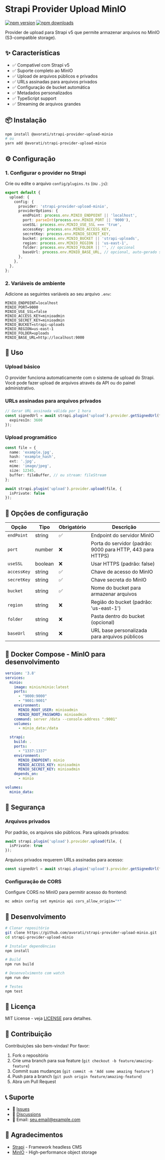 # Strapi Provider Upload MinIO

[![npm version](https://img.shields.io/npm/v/@avorati/strapi-provider-upload-minio.svg)](https://www.npmjs.com/package/@avorati/strapi-provider-upload-minio)
[![npm downloads](https://img.shields.io/npm/dm/@avorati/strapi-provider-upload-minio.svg)](https://www.npmjs.com/package/@avorati/strapi-provider-upload-minio)

Provider de upload para Strapi v5 que permite armazenar arquivos no MinIO (S3-compatible storage).

## ✨ Características

- ✅ Compatível com Strapi v5
- ✅ Suporte completo ao MinIO
- ✅ Upload de arquivos públicos e privados
- ✅ URLs assinadas para arquivos privados
- ✅ Configuração de bucket automática
- ✅ Metadados personalizados
- ✅ TypeScript support
- ✅ Streaming de arquivos grandes

## 📦 Instalação

```bash
npm install @avorati/strapi-provider-upload-minio
# ou
yarn add @avorati/strapi-provider-upload-minio
```

## ⚙️ Configuração

### 1. Configurar o provider no Strapi

Crie ou edite o arquivo `config/plugins.ts` (ou `.js`):

```typescript
export default {
  upload: {
    config: {
      provider: 'strapi-provider-upload-minio',
      providerOptions: {
        endPoint: process.env.MINIO_ENDPOINT || 'localhost',
        port: parseInt(process.env.MINIO_PORT || '9000'),
        useSSL: process.env.MINIO_USE_SSL === 'true',
        accessKey: process.env.MINIO_ACCESS_KEY,
        secretKey: process.env.MINIO_SECRET_KEY,
        bucket: process.env.MINIO_BUCKET || 'strapi-uploads',
        region: process.env.MINIO_REGION || 'us-east-1',
        folder: process.env.MINIO_FOLDER || '', // opcional
        baseUrl: process.env.MINIO_BASE_URL, // opcional, auto-gerado se não fornecido
      },
    },
  },
};
```

### 2. Variáveis de ambiente

Adicione as seguintes variáveis ao seu arquivo `.env`:

```env
MINIO_ENDPOINT=localhost
MINIO_PORT=9000
MINIO_USE_SSL=false
MINIO_ACCESS_KEY=minioadmin
MINIO_SECRET_KEY=minioadmin
MINIO_BUCKET=strapi-uploads
MINIO_REGION=us-east-1
MINIO_FOLDER=uploads
MINIO_BASE_URL=http://localhost:9000
```

## 🚀 Uso

### Upload básico

O provider funciona automaticamente com o sistema de upload do Strapi. Você pode fazer upload de arquivos através da API ou do painel administrativo.

### URLs assinadas para arquivos privados

```typescript
// Gerar URL assinada válida por 1 hora
const signedUrl = await strapi.plugin('upload').provider.getSignedUrl(file, { 
  expiresIn: 3600 
});
```

### Upload programático

```typescript
const file = {
  name: 'example.jpg',
  hash: 'example_hash',
  ext: '.jpg',
  mime: 'image/jpeg',
  size: 12345,
  buffer: fileBuffer, // ou stream: fileStream
};

await strapi.plugin('upload').provider.upload(file, { 
  isPrivate: false 
});
```

## 🔧 Opções de configuração

| Opção | Tipo | Obrigatório | Descrição |
|-------|------|-------------|-----------|
| `endPoint` | string | ✅ | Endpoint do servidor MinIO |
| `port` | number | ❌ | Porta do servidor (padrão: 9000 para HTTP, 443 para HTTPS) |
| `useSSL` | boolean | ❌ | Usar HTTPS (padrão: false) |
| `accessKey` | string | ✅ | Chave de acesso do MinIO |
| `secretKey` | string | ✅ | Chave secreta do MinIO |
| `bucket` | string | ✅ | Nome do bucket para armazenar arquivos |
| `region` | string | ❌ | Região do bucket (padrão: 'us-east-1') |
| `folder` | string | ❌ | Pasta dentro do bucket (opcional) |
| `baseUrl` | string | ❌ | URL base personalizada para arquivos públicos |

## 🐳 Docker Compose - MinIO para desenvolvimento

```yaml
version: '3.8'
services:
  minio:
    image: minio/minio:latest
    ports:
      - "9000:9000"
      - "9001:9001"
    environment:
      MINIO_ROOT_USER: minioadmin
      MINIO_ROOT_PASSWORD: minioadmin
    command: server /data --console-address ":9001"
    volumes:
      - minio_data:/data

  strapi:
    build: .
    ports:
      - "1337:1337"
    environment:
      MINIO_ENDPOINT: minio
      MINIO_ACCESS_KEY: minioadmin
      MINIO_SECRET_KEY: minioadmin
    depends_on:
      - minio

volumes:
  minio_data:
```

## 🔐 Segurança

### Arquivos privados

Por padrão, os arquivos são públicos. Para uploads privados:

```typescript
await strapi.plugin('upload').provider.upload(file, { 
  isPrivate: true 
});
```

Arquivos privados requerem URLs assinadas para acesso:

```typescript
const signedUrl = await strapi.plugin('upload').provider.getSignedUrl(file);
```

### Configuração de CORS

Configure CORS no MinIO para permitir acesso do frontend:

```bash
mc admin config set myminio api cors_allow_origin="*"
```

## 🧪 Desenvolvimento

```bash
# Clonar repositório
git clone https://github.com/avorati/strapi-provider-upload-minio.git
cd strapi-provider-upload-minio

# Instalar dependências
npm install

# Build
npm run build

# Desenvolvimento com watch
npm run dev

# Testes
npm test
```

## 📄 Licença

MIT License - veja [LICENSE](LICENSE) para detalhes.

## 🤝 Contribuição

Contribuições são bem-vindas! Por favor:

1. Fork o repositório
2. Crie uma branch para sua feature (`git checkout -b feature/amazing-feature`)
3. Commit suas mudanças (`git commit -m 'Add some amazing feature'`)
4. Push para a branch (`git push origin feature/amazing-feature`)
5. Abra um Pull Request

## 📞 Suporte

- 🐛 [Issues](https://github.com/avorati/strapi-provider-upload-minio/issues)
- 💬 [Discussions](https://github.com/avorati/strapi-provider-upload-minio/discussions)
- 📧 Email: seu.email@example.com

## 🙏 Agradecimentos

- [Strapi](https://strapi.io/) - Framework headless CMS
- [MinIO](https://min.io/) - High-performance object storage